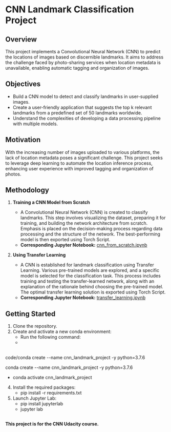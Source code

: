 # CNN Landmark Classification Project 



## Overview

This project implements a Convolutional Neural Network (CNN) to predict the locations of images based on discernible landmarks. It aims to address the challenge faced by photo-sharing services when location metadata is unavailable, enabling automatic tagging and organization of images.


## Objectives

- Build a CNN model to detect and classify landmarks in user-supplied images.
- Create a user-friendly application that suggests the top k relevant landmarks from a predefined set of 50 landmarks worldwide.
- Understand the complexities of developing a data processing pipeline with multiple models.


## Motivation

With the increasing number of images uploaded to various platforms, the lack of location metadata poses a significant challenge. This project seeks to leverage deep learning to automate the location inference process, enhancing user experience with improved tagging and organization of photos.


## Methodology

1. **Training a CNN Model from Scratch**
   - A Convolutional Neural Network (CNN) is created to classify landmarks. This step involves visualizing the dataset, preparing it for training, and building the network architecture from scratch. Emphasis is placed on the decision-making process regarding data processing and the structure of the network. The best-performing model is then exported using Torch Script.
   - **Corresponding Jupyter Notebook:** [cnn_from_scratch.ipynb](https://github.com/raneem-01/Landmark-Classification/blob/main/cnn_from_scratch.ipynb)

2. **Using Transfer Learning**
   - A CNN is established for landmark classification using Transfer Learning. Various pre-trained models are explored, and a specific model is selected for the classification task. This process includes training and testing the transfer-learned network, along with an explanation of the rationale behind choosing the pre-trained model. The optimal transfer learning solution is exported using Torch Script.
   - **Corresponding Jupyter Notebook:** [transfer_learning.ipynb](https://github.com/raneem-01/Landmark-Classification/blob/main/transfer_learning.ipynb)


## Getting Started

1. Clone the repository.
2. Create and activate a new conda environment:
   - Run the following command:
   -
##
<tab><tab>code/conda create --name cnn_landmark_project -y python=3.7.6

conda create --name cnn_landmark_project -y python=3.7.6
   - conda activate cnn_landmark_project
4. Install the required packages:
   - pip install -r requirements.txt
5. Launch Jupyter Lab:
   - pip install jupyterlab
   - jupyter lab


##
**This project is for the CNN Udacity course.**
